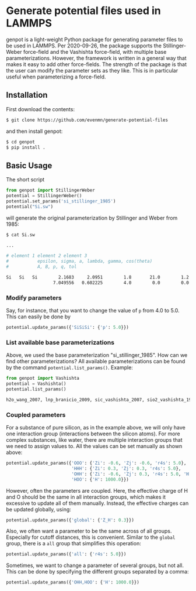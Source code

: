 # Generate potential files used in LAMMPS
genpot is a light-weight Python package for generating parameter files to be used in LAMMPS. Per 2020-09-26, the package supports the Stillinger-Weber force-field and the Vashishta force-field, with multiple base parameterizations. However, the framework is written in a general way that makes it easy to add other force-fields. The strength of the package is that the user can modify the parameter sets as they like. This is in particular useful when parameterizing a force-field.

## Installation
First download the contents:
``` bash
$ git clone https://github.com/evenmn/generate-potential-files
```
and then install genpot:
``` bash
$ cd genpot
$ pip install .
```

## Basic Usage
The short script
``` python
from genpot import StillingerWeber
potential = StillingerWeber()
potential.set_params('si_stillinger_1985')
potential("Si.sw")
```
will generate the original parameterization by Stillinger and Weber from 1985:
``` bash
$ cat Si.sw

...

# element 1 element 2 element 3
#           epsilon, sigma, a, lambda, gamma, cos(theta)
#           A, B, p, q, tol

Si   Si   Si        2.1683     2.0951        1.8       21.0        1.2  -0.333333
                  7.049556   0.602225        4.0        0.0        0.0

```
### Modify parameters
Say, for instance, that you want to change the value of ```p``` from 4.0 to 5.0. This can easily be done by
``` python
potential.update_params({'SiSiSi': {'p': 5.0}})
```

### List available base parameterizations
Above, we used the base parameterization "si_stillinger_1985". How can we find other parameterizations? All available parameterizations can be found by the command ```potential.list_params()```. Example:
``` python
from genpot import Vashishta
potential = Vashishta()
potential.list_params()
```
``` bash
h2o_wang_2007, lnp_branicio_2009, sic_vashishta_2007, sio2_vashishta_1990
```

### Coupled parameters
For a substance of pure silicon, as in the example above, we will only have one interaction group (interactions between the silicon atoms). For more complex substances, like water, there are multiple interaction groups that we need to assign values to. All the values can be set manually as shown above:
``` python
potential.update_params({'OOO': {'Zi': -0.6, 'Zj': -0.6, 'r4s': 5.0},
                         'HHH': {'Zi': 0.3, 'Zj': 0.3, 'r4s': 5.0},
                         'OHH': {'Zi': -0.6, 'Zj': 0.3, 'r4s': 5.0, 'H': 1000.0},
                         'HOO': {'H': 1000.0}})
```
However, often the parameters are coupled. Here, the effective charge of H and O should be the same in all interaction groups, which makes it excessive to update all of them manually. Instead, the effective charges can be updated globally, using:
``` python
potential.update_params({'global': {'Z_H': 0.3}})
```
Also, we often want a parameter to be the same across of all groups. Especially for cutoff distances, this is convenient. Similar to the ```global``` group, there is a ```all``` group that simplifies this operation:
``` python
potential.update_params({'all': {'r4s': 5.0}})
```
Sometimes, we want to change a parameter of several groups, but not all. This can be done by specifying the different groups separated by a comma:
``` python
potential.update_params({'OHH,HOO': {'H': 1000.0}})
```
